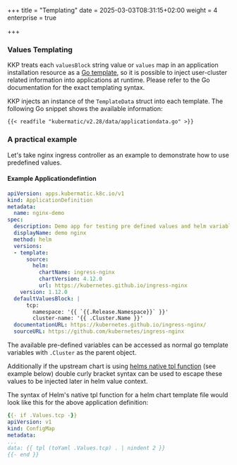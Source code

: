 +++
title = "Templating"
date = 2025-03-03T08:31:15+02:00
weight = 4
enterprise = true

+++

### Values Templating

KKP treats each `valuesBlock` string value or `values` map in an application installation resource as a
[Go template](https://golang.org/pkg/text/template/), so it is possible to inject user-cluster related information into applications at runtime. Please refer to the Go documentation for
the exact templating syntax.

KKP injects an instance of the `TemplateData` struct into each template. The following
Go snippet shows the available information:

```
{{< readfile "kubermatic/v2.28/data/applicationdata.go" >}}
```

### A practical example

Let's take nginx ingress controller as an example to demonstrate how to use predefined values.

#### Example Applicationdefintion

```yaml
apiVersion: apps.kubermatic.k8c.io/v1
kind: ApplicationDefinition
metadata:
  name: nginx-demo
spec:
  description: Demo app for testing pre defined values and helm variables
  displayName: demo nginx
  method: helm
  versions:
  - template:
      source:
        helm:
          chartName: ingress-nginx
          chartVersion: 4.12.0
          url: https://kubernetes.github.io/ingress-nginx
    version: 1.12.0
  defaultValuesBlock: |
      tcp:
        namespace: '{{ `{{.Release.Namespace}}` }}'
        cluster-name: '{{ .Cluster.Name }}'
  documentationURL: https://kubernetes.github.io/ingress-nginx/
  sourceURL: https://github.com/kubernetes/ingress-nginx
```

The available pre-defined variables can be accessed as normal go template variables with `.Cluster` as the parent object.

Additionally if the upstream chart is using [helms native tpl function](https://helm.sh/docs/howto/charts_tips_and_tricks/#using-the-tpl-function) (see example below) double curly bracket syntax can be used to escape these values to be injected later in helm value context.

The syntax of Helm's native tpl function for a helm chart template file would look like this for the above application definition:

```yaml
{{- if .Values.tcp -}}
apiVersion: v1
kind: ConfigMap
metadata:
...
data: {{ tpl (toYaml .Values.tcp) . | nindent 2 }}
{{- end }}
```
